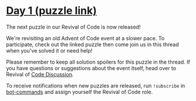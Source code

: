 # [Day 1  (puzzle link)](https://adventofcode.com/2015/day/1)
The next puzzle in our Revival of Code is now released!

We're revisiting an old Advent of Code event at a slower pace. To participate, check out the linked puzzle then come join us in this thread when you've solved it or need help!

Please remember to keep all solution spoilers for this puzzle in the thread.
If you have questions or suggestions about the event itself, head over to Revival of [Code Discussion](https://discord.com/channels/267624335836053506/996438901331861554).

To receive notifications when new puzzles are released, run `!subscribe` in [bot-commands](https://discord.com/channels/267624335836053506/267659945086812160) and assign yourself the Revival of Code role.
